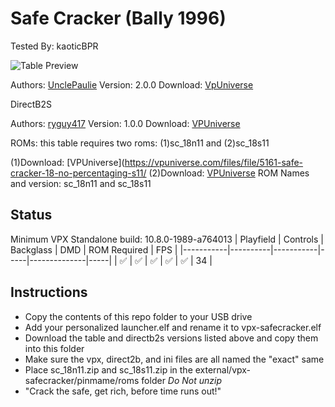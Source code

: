 # Safe Cracker (Bally 1996)
Tested By: kaoticBPR

![Table Preview](https://vpuniverse.com/screenshots/monthly_2024_05/CaptureDT.PNG.a2d6ba73bb5384204e4e5a3a435426ed.PNG)

Authors: [UnclePaulie](https://vpuniverse.com/profile/16685-unclepaulie/)
Version: 2.0.0
Download: [VpUniverse](https://vpuniverse.com/files/file/19850-safe-cracker-bally-1996/)

DirectB2S

Authors: [ryguy417](https://vpuniverse.com/profile/31096-ryguy417/)
Version: 1.0.0
Download: [VPUniverse](https://vpuniverse.com/files/file/13522-safe-cracker-bally-1996-b2s-with-full-dmd/)

ROMs: this table requires two roms: (1)sc_18n11 and (2)sc_18s11

(1)Download: [VPUniverse](https://vpuniverse.com/files/file/5161-safe-cracker-18-no-percentaging-s11/
(2)Download: [VPUniverse](https://vpuniverse.com/files/file/5162-safe-cracker-18-s11/)
ROM Names and version: sc_18n11 and sc_18s11

## Status 

Minimum VPX Standalone build: 10.8.0-1989-a764013
| Playfield | Controls | Backglass | DMD | ROM Required | FPS | 
|-----------|----------|-----------|-----|--------------|-----|
| :white_check_mark: | :white_check_mark: | :white_check_mark: | :white_check_mark: | :white_check_mark: | 34 |

## Instructions

- Copy the contents of this repo folder to your USB drive
- Add your personalized launcher.elf and rename it to vpx-safecracker.elf
- Download the table and directb2s versions listed above and copy them into this folder
- Make sure the vpx, direct2b, and ini files are all named the "exact" same
- Place sc_18n11.zip and sc_18s11.zip in the external/vpx-safecracker/pinmame/roms folder *Do Not unzip*
- "Crack the safe, get rich, before time runs out!"

